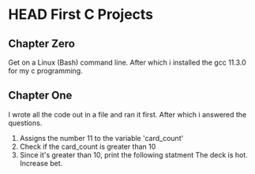 # HEAD First C Projects

## Chapter Zero

Get on a Linux (Bash) command line. After which i installed the gcc 11.3.0 for my c programming.

## Chapter One
I wrote all the code out in a file and ran it first. After which i answered the questions.

1. Assigns the number 11 to the variable 'card_count'
1. Check if the card_count is greater than 10
1. Since it's greater than 10, print the following statment The deck is hot. Increase bet.

